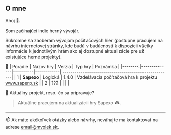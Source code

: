 ## O mne

Ahoj 👋.

Som začínajúci indie herný vývojár.

Súkromne sa zaoberám vývojom počítačových hier (postupne pracujem na návrhu internetovej stránky, kde budú v budúcnosti k dispozícii všetky informácie k jednotlivým hrám ako aj dostupné aktualizácie pre už existujúce herné projekty).

🧰 
| Poradie | Názov hry    |  Verzia  |  Typ hry   | Poznámka                                             |
|--------:|--------------|----------|------------| -----------------------------------------------------|
|    1    | **Sapexo**   | Logická  |  1.4.0     | Vzdelávacia počítačová hra k projektu www.saperp.sk  |
|    2    | ???          |          |            |                                                      |

🧭 Aktuálny projekt, resp. čo sa pripravuje?
> Aktuálne pracujem na aktualizácii hry Sapexo 🎮.


---
📫 Ak máte akékoľvek otázky alebo návrhy, neváhajte ma kontaktovať na adrese email@mvolek.sk. 

<!-- TO DO: Dalšie informácie pridám neskôr 
---
> Ak máte akékoľvek otázky alebo návrhy, neváhajte ma kontaktovať na adrese email@mvolek.sk. 

🛠️  💸
👾  💎
🧰  ⚠️
📱  ☕️
🔊  


- [x] #739
- [ ] https://github.com/octo-org/octo-repo/issues/740
- [ ] Add delight to the experience when all tasks are complete :tada:


Here is a simple footnote[^1].

A footnote can also have multiple lines[^2].

[^1]: My reference.
[^2]: To add line breaks within a footnote, prefix new lines with 2 spaces.
  This is a second line.




> [!NOTE]
> Useful information that users should know, even when skimming content.

> [!TIP]
> Helpful advice for doing things better or more easily.

> [!IMPORTANT]
> Key information users need to know to achieve their goal.

> [!WARNING]
> Urgent info that needs immediate user attention to avoid problems.

> [!CAUTION]
> Advises about risks or negative outcomes of certain actions.

-->




<!--
**emvepro/emvepro** is a ✨ _special_ ✨ repository because its `README.md` (this file) appears on your GitHub profile.

Here are some ideas to get you started:

- 🔭 I’m currently working on ...
- 🌱 I’m currently learning ...
- 👯 I’m looking to collaborate on ...
- 🤔 I’m looking for help with ...
- 💬 Ask me about ...
- 📫 How to reach me: ...
- 😄 Pronouns: ...
- ⚡ Fun fact: ...
-->
